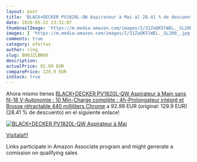 ```yaml
---
layout: post
title: 'BLACK+DECKER PV1820L-QW Aspirateur à Mai al 28.41 % de descuento'
date: 2020-05-22 23:31:07
thumbnailImage: 'https://m.media-amazon.com/images/I/31ZaQK5lWEL._SL200_.jpg'
images: [ 'https://m.media-amazon.com/images/I/31ZaQK5lWEL._SL200_.jpg' ]
comments: true
category: ofertas
author: ring
slug: B00JZLBNU6
description:
actualPrice: 92.99 EUR
comparePrice: 129.9 EUR
inStock: true
---
```


Ahora mismo tienes [BLACK+DECKER PV1820L-QW Aspirateur à Main sans fil-18 V-Autonomie : 10 Min-Charge complète : 4h-Prolongateur intégré et Brosse rétractable  440 milliliters  Chrome](https://www.amazon.fr/dp/B00JZLBNU6/?tag=tolees0d-21) a 92.99 EUR (original: 129.9 EUR) (28.41 %  de descuento) en el siguiente enlace!

[![BLACK+DECKER PV1820L-QW Aspirateur à Mai](https://m.media-amazon.com/images/I/31ZaQK5lWEL._SL200_.jpg)](https://www.amazon.fr/dp/B00JZLBNU6/?tag=tolees0d-21)

[Visítala!!!](https://www.amazon.fr/dp/B00JZLBNU6/?tag=tolees0d-21)

Links participate in Amazon Associate program and might generate a comission on qualifying sales
